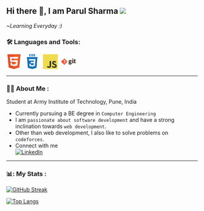 <h2>Hi there 👋, I am Parul Sharma <img src="https://media4.giphy.com/media/v1.Y2lkPTc5MGI3NjExcXA0azdncGdxZ3A3aGMyNXNtYTNhdXd0bmdkMnRveGJtMHJrcGVyNyZlcD12MV9pbnRlcm5hbF9naWZfYnlfaWQmY3Q9Zw/CuuSHzuc0O166MRfjt/giphy.gif" width="100"/> </h2>

*~Learning Everyday :)*

  <div align="left">
    <h3>🛠️ Languages and Tools:</h3>
    <img src="https://github.com/devicons/devicon/blob/master/icons/html5/html5-original.svg" title="HTML5" alt="HTML" width="40" height="40"/>&nbsp;
    <img src="https://github.com/devicons/devicon/blob/master/icons/css3/css3-plain-wordmark.svg"  title="CSS3" alt="CSS" width="40" height="40"/>&nbsp;
    <img src="https://github.com/devicons/devicon/blob/master/icons/javascript/javascript-original.svg" title="JavaScript" alt="JavaScript" width="40" height="40"/>&nbsp;
    <img src="https://github.com/devicons/devicon/blob/master/icons/git/git-original-wordmark.svg" title="Git" **alt="Git" width="40" height="40"/>&nbsp;
  </div>  

---
### 👩‍💻 About Me :
Student at Army Institute of Technology, Pune, India
- Currently pursuing a BE degree in `Computer Engineering`
- I am `passionate about software development` and have a strong inclination towards `web development`.
- Other than web development, I also like to solve problems on `codeforces`.
- Connect with me <br>
   <a href="https://www.linkedin.com/in/-parul-sharma/">
  <img src="https://camo.githubusercontent.com/8c0692475a5bfc1d9e7361074bdb648e567cae7b5b40ffd32adae31180b0d7b6/68747470733a2f2f696d672e736869656c64732e696f2f62616467652f4c696e6b6564496e2d3030373742353f7374796c653d666f722d7468652d6261646765266c6f676f3d6c696e6b6564696e266c6f676f436f6c6f723d7768697465" alt="LinkedIn" data-canonical-src="https://img.shields.io/badge/LinkedIn-0077B5?style=for-the-badge&amp;logo=linkedin&amp;logoColor=white" style="max-width: 100%;">
</a>

---
### 📊: My Stats :
[![GitHub Streak](http://github-readme-streak-stats.herokuapp.com?user=parul-sharma16&theme=dark&background=000000)](https://git.io/streak-stats)

[![Top Langs](https://github-readme-stats.vercel.app/api/top-langs/?username=parul-sharma16&layout=compact&theme=vision-friendly-dark)](https://github.com/anuraghazra/github-readme-stats)


<!--
**parul-sharma16/parul-sharma16** is a ✨ _special_ ✨ repository because its `README.md` (this file) appears on your GitHub profile.

Here are some ideas to get you started:

- 🔭 I’m currently working on ...
- 🌱 I’m currently learning ...
- 👯 I’m looking to collaborate on ...
- 🤔 I’m looking for help with ...
- 💬 Ask me about ...
- 📫 How to reach me: ...
- 😄 Pronouns: ...
- ⚡ Fun fact: ...
-->
